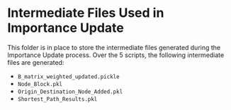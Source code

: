 # Intermediate Files Used in Importance Update

This folder is in place to store the intermediate files generated during the Importance Update process. Over the 5 scripts, the following intermediate files are generated:
* `B_matrix_weighted_updated.pickle`
* `Node_Block.pkl`
* `Origin_Destination_Node_Added.pkl`
* `Shortest_Path_Results.pkl`